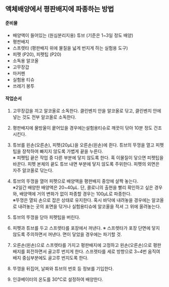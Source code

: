 ## 액체배양에서 평판배지에 파종하는 방법


#### 준비물
- 배양액이 들어있는 (원심분리지용) 튜브 (기준은 1~3일 정도 배양)
- 평판배지
- 스프렛타 (평판배지 위에 물질을 넓게 번지게 하는 실험용 도구)
- 피펫 (P20), 피펫팁 (P20)
- 소독용 알코올
- 고무장갑
- 마커펜
- 실험용 티슈
- 쓰레기 봉투

#### 작업순서

1. 고무장갑을 끼고 알코올로 소독한다. 클린벤치 안을 알코올로 닦고, 클린벤치 안에 넣는 것도 전부 알코올로 소독한다.

2. 평판배지에 물방울이 뭍어있을 경우에는설험용티슈로 깨끗이 닦아  10분 정도 건조시킨다.

3. 튜브를 왼손(오른손), 피펫(20μL)을 오른손(왼손)에 쥔다. 튜브의 뚜껑을 열고 피펫팁을 장착하여 빠지지 않도록 가볍게 끝을 누른다.  
※ 피펫팁 끝은 작업 중 다른 부분에 닿지 않도록 한다. 혹 이물질이 닿으면 피펫팁을 바꾼다. 피펫 본체의 끝도 튜브 내면 부분에 닿지 않도록 주위한다. 피펫의 외면은 자주 알코올로 닦는다.

4. 튜브의 뚜껑을 열어 피펫으로 배양액을 평판배지 중앙에 살짝 놓는다.  
※2일간 배양한 배양액은 20~40μL. 단, 콜로니의 출현을 빨리 확인하고 싶은 경우와, 배양액에 거의 변화가 없이 파종할 경우는 100μL로  파종한다.  
※뚜껑은 열되 손으로 잡은 상태로 유지한다. 혹시 바닥에 내려놓을 경우에는 알코올로 내려놓는 곳의 표면을 닦거나 실험용티슈에 알코올을 적셔 그 위에 올려놓는다.

5. 튜브의 뚜껑을 닫아 피펫팁을 버린다.


6. 피펫과 튜브를 두고 스프렛타를 포장에서 꺼낸다.
※ 스프렛타가 포장 단면에 닿지 않도록 주의하면서 꺼낸다. 면이 닿았을 경우에는 파기할 것.

7. 오른손(왼손)으로 스프렛타를 가지고 평판배지에 고정하고 왼손(오른손)으로 평판배지를 회전하면서 골고루 번지게 한다. 스프렛타를 세로 방향으로 3~4번 움직여 배지 중심부분에도 골고루 번지도록 한다.

8. 뚜껑을 뒤집어, 날짜와 튜브의 번호 등 정보를 기입한다.

9. 인큐베이터의 온도를 30℃로 설정하여 배양한다.
